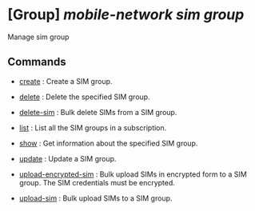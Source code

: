 # [Group] _mobile-network sim group_

Manage sim group

## Commands

- [create](/Commands/mobile-network/sim/group/_create.md)
: Create a SIM group.

- [delete](/Commands/mobile-network/sim/group/_delete.md)
: Delete the specified SIM group.

- [delete-sim](/Commands/mobile-network/sim/group/_delete-sim.md)
: Bulk delete SIMs from a SIM group.

- [list](/Commands/mobile-network/sim/group/_list.md)
: List all the SIM groups in a subscription.

- [show](/Commands/mobile-network/sim/group/_show.md)
: Get information about the specified SIM group.

- [update](/Commands/mobile-network/sim/group/_update.md)
: Update a SIM group.

- [upload-encrypted-sim](/Commands/mobile-network/sim/group/_upload-encrypted-sim.md)
: Bulk upload SIMs in encrypted form to a SIM group. The SIM credentials must be encrypted.

- [upload-sim](/Commands/mobile-network/sim/group/_upload-sim.md)
: Bulk upload SIMs to a SIM group.
